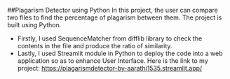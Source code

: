 ##Plagarism Detector using Python
In this project, the user can compare two files to find the percentage of plagarism between them.
The project is built using Python.
- Firstly, I used SequenceMatcher from difflib library to check the contents in the file and produce the ratio of similarity.
- Lastly, I used  Streamlit module in Python to deploy the code into a web application so as to enhance User Interface.
Here is the link to my project: https://plagarismdetector-by-aarathi1535.streamlit.app/

